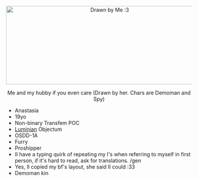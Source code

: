 <p align="center"> 
  <img width="546" height="213" alt="Drawn by Me :3" src="https://github.com/user-attachments/assets/b446cd2b-a77c-462d-8e50-cc4eb5d94c57" />
</p>
<p align="center">
  Me and my hubby if you even care (Drawn by her. Chars are Demoman and Spy)
</p>

- Anastasia
- 19yo
- Non-binary Transfem POC
- [Luminian](https://lgbtqia.wiki/wiki/Luminian) Objectum
- OSDD-1A
- Furry
- Proshipper
- II have a typing quirk of repeating my I's when referring to myself in first person, if it's hard to read, ask for translations. /gen
- Yes, II copied my bf's layout, she said II could :33
- Demoman kin
